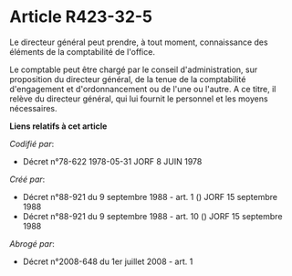 # Article R423-32-5

Le directeur général peut prendre, à tout moment, connaissance des éléments de la comptabilité de l'office.

Le comptable peut être chargé par le conseil d'administration, sur proposition du directeur général, de la tenue de la
comptabilité d'engagement et d'ordonnancement ou de l'une ou l'autre. A ce titre, il relève du directeur général, qui lui
fournit le personnel et les moyens nécessaires.

**Liens relatifs à cet article**

_Codifié par_:

  - Décret n°78-622 1978-05-31 JORF 8 JUIN 1978

_Créé par_:

  - Décret n°88-921 du 9 septembre 1988 - art. 1 () JORF 15 septembre 1988
  - Décret n°88-921 du 9 septembre 1988 - art. 10 () JORF 15 septembre 1988

_Abrogé par_:

  - Décret n°2008-648 du 1er juillet 2008 - art. 1
